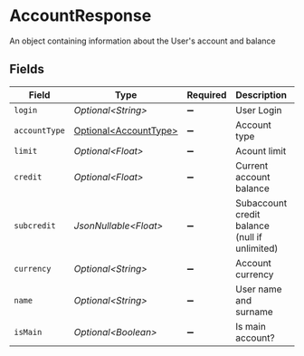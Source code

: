 # AccountResponse

An object containing information about the User's account and balance


## Fields

| Field                                                            | Type                                                             | Required                                                         | Description                                                      | Example                                                          |
| ---------------------------------------------------------------- | ---------------------------------------------------------------- | ---------------------------------------------------------------- | ---------------------------------------------------------------- | ---------------------------------------------------------------- |
| `login`                                                          | *Optional\<String>*                                              | :heavy_minus_sign:                                               | User Login                                                       | some_login                                                       |
| `accountType`                                                    | [Optional\<AccountType>](../../models/components/AccountType.md) | :heavy_minus_sign:                                               | Account type                                                     | PRE-PAID                                                         |
| `limit`                                                          | *Optional\<Float>*                                               | :heavy_minus_sign:                                               | Acount limit                                                     | 0                                                                |
| `credit`                                                         | *Optional\<Float>*                                               | :heavy_minus_sign:                                               | Current account balance                                          | 130.44                                                           |
| `subcredit`                                                      | *JsonNullable\<Float>*                                           | :heavy_minus_sign:                                               | Subaccount credit balance (null if unlimited)                    | 65.32                                                            |
| `currency`                                                       | *Optional\<String>*                                              | :heavy_minus_sign:                                               | Account currency                                                 | PLN                                                              |
| `name`                                                           | *Optional\<String>*                                              | :heavy_minus_sign:                                               | User name and surname                                            | Andrzej Nowak                                                    |
| `isMain`                                                         | *Optional\<Boolean>*                                             | :heavy_minus_sign:                                               | Is main account?                                                 | true                                                             |